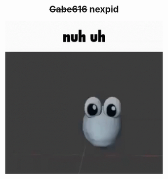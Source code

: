 <h1 align="center">
    <s>Gabe616</s> nexpid
</h1>

<div align="center">
    <a href="https://github.com/nexpid">
        <img src="../assets/nuhuh.gif" alt="nuh uh gif" />
    </a>
</div>
